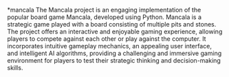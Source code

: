 *mancala
The Mancala project is an engaging implementation of the popular board game Mancala, developed using Python. Mancala is a strategic game played with a board consisting of multiple pits and stones. The project offers an interactive and enjoyable gaming experience, allowing players to compete against each other or play against the computer. It incorporates intuitive gameplay mechanics, an appealing user interface, and intelligent AI algorithms, providing a challenging and immersive gaming environment for players to test their strategic thinking and decision-making skills.
